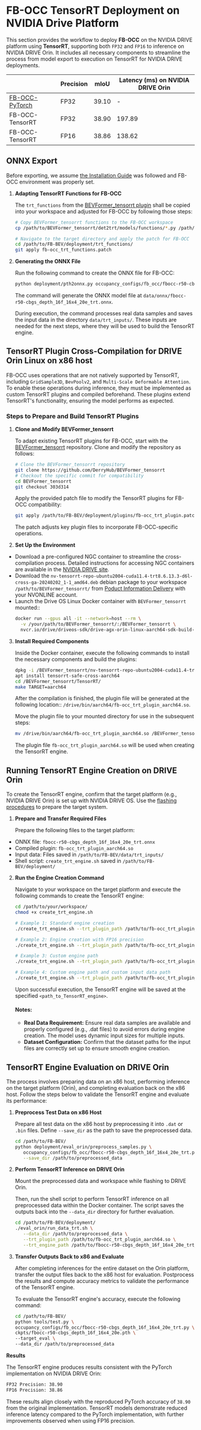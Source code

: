 # FB-OCC TensorRT Deployment on NVIDIA Drive Platform


This section provides the workflow to deploy  **FB-OCC** on the NVIDIA DRIVE platform using **TensorRT**, supporting both `FP32` and `FP16` to inference on NVIDIA DRIVE Orin. It includes all necessary components to streamline the process from model export to execution on TensorRT for NVIDIA DRIVE deployments.
<div align="center">

|                      | Precision     | mIoU              |  Latency (ms) on NVIDIA DRIVE Orin   |
|----------------------|---------------|-------------------|--------------------------------------|
| [FB-OCC-PyTorch](https://github.com/NVlabs/FB-BEV/tree/main?tab=readme-ov-file#model-zoo)       | FP32          | 39.10             | -                                    |
| FB-OCC-TensorRT      | FP32          | 38.90             | 197.89                               |
| FB-OCC-TensorRT      | FP16          | 38.86             | 138.62                               |


</div>




## ONNX Export  

   Before exporting, we assume [the Installation Guide](docs/install.md) was followed and FB-OCC environment was properly set.

1. **Adapting TensorRT Functions for FB-OCC**
   
   The `trt_functions` from the [BEVFormer_tensorrt plugin](https://github.com/DerryHub/BEVFormer_tensorrt/tree/303d3140c14016047c07f9db73312af364f0dd7c/det2trt/models/functions) shall be copied into your workspace and adjusted for FB-OCC by following those steps:

   ```bash
   # Copy BEVFormer_tensorrt functions to the FB-OCC workspace
   cp /path/to/BEVFormer_tensorrt/det2trt/models/functions/*.py /path/to/FB-BEV/deployment/trt_functions/

   # Navigate to the target directory and apply the patch for FB-OCC
   cd /path/to/FB-BEV/deployment/trt_functions/
   git apply fb-occ_trt_functions.patch
   ```

2. **Generating the ONNX File**

   Run the following command to create the ONNX file for FB-OCC:
   ```bash
   python deployment/pth2onnx.py occupancy_configs/fb_occ/fbocc-r50-cbgs_depth_16f_16x4_20e_trt.py
   ```

   The command will generate the ONNX model file at `data/onnx/fbocc-r50-cbgs_depth_16f_16x4_20e_trt.onnx`.

   During execution, the command processes real data samples and saves the input data in the directory `data/trt_inputs/`. 
   These inputs are needed for the next steps, where they will be used to build the TensorRT engine.


## TensorRT Plugin Cross-Compilation for DRIVE Orin Linux on x86 host

   FB-OCC uses operations that are not natively supported by TensorRT, including `GridSample3D`, `BevPoolv2`, and `Multi-Scale Deformable Attention`. To enable these operations during inference, they must be implemented as custom TensorRT plugins and compiled beforehand. These plugins extend TensorRT's functionality, ensuring the model performs as expected.
   
   ### Steps to Prepare and Build TensorRT Plugins

   1. **Clone and Modify BEVFormer_tensorrt**

      To adapt existing TensorRT plugins for FB-OCC, start with the [BEVFormer_tensorrt](https://github.com/DerryHub/BEVFormer_tensorrt) repository. Clone and modify the repository as follows:

      ```bash
      # Clone the BEVFormer_tensorrt repository
      git clone https://github.com/DerryHub/BEVFormer_tensorrt
      # Checkout the specific commit for compatibility
      cd BEVFormer_tensorrt
      git checkout 303d314
      ```

      Apply the provided patch file to modify the TensorRT plugins for FB-OCC compatibility:

      ```bash
      git apply /path/to/FB-BEV/deployment/plugins/fb-occ_trt_plugin.patch
      ```
      The patch adjusts key plugin files to incorporate FB-OCC-specific operations.
   

2. **Set Up the Environment**

- Download a pre-configured NGC container to streamline the cross-compilation process. Detailed instructions for accessing NGC containers are available in the [NVIDIA DRIVE site](https://developer.nvidia.com/drive/downloads).    
- Download the `nv-tensorrt-repo-ubuntu2004-cuda11.4-trt8.6.13.3-d6l-cross-ga-20240202_1-1_amd64.deb` debian package to your workspace `/path/to/BEVFormer_tensorrt/` from [Poduct Information Delivery](https://apps.nvidia.com/PID/ContentGroup/Detail/1948?FromLocation=CL) with your NVONLINE account. 
- Launch the Drive OS Linux Docker container with `BEVFormer_tensorrt` mounted::
   ```bash
   docker run --gpus all -it --network=host --rm \
     -v /your/path/to/BEVFormer_tensorrt/:/BEVFormer_tensorrt \
     nvcr.io/drive/driveos-sdk/drive-agx-orin-linux-aarch64-sdk-build-x86:6.0.10.0-0009
   ```
3. **Install Required Components**

   Inside the Docker container, execute the following commands to install the necessary components and build the plugins:   
   ```bash
   dpkg -i /BEVFormer_tensorrt/nv-tensorrt-repo-ubuntu2004-cuda11.4-trt8.6.13.3-d6l-cross-ga-20240202_1-1_amd64.deb
   apt install tensorrt-safe-cross-aarch64
   cd /BEVFormer_tensorrt/TensorRT/
   make TARGET=aarch64
   ```

   After the compilation is finished, the plugin file will be generated at the following location:: `/drive/bin/aarch64/fb-occ_trt_plugin_aarch64.so`.

   Move the plugin file to your mounted directory for use in the subsequent steps:
   ```bash
   mv /drive/bin/aarch64/fb-occ_trt_plugin_aarch64.so /BEVFormer_tensorrt/
   ```

   The plugin file `fb-occ_trt_plugin_aarch64.so` will be used when creating the TensorRT engine.

   
## Running TensorRT Engine Creation on DRIVE Orin

To create the TensorRT engine, confirm that the target platform (e.g., NVIDIA DRIVE Orin) is set up with NVIDIA DRIVE OS. 
Use the [flashing procedures](https://developer.nvidia.com/drive/downloads) to prepare the target system.


1. **Prepare and Transfer Required Files**

   Prepare the following files to the target platform:

- ONNX file: `fbocc-r50-cbgs_depth_16f_16x4_20e_trt.onnx`
- Compiled plugin: `fb-occ_trt_plugin_aarch64.so`
- Input data: Files saved in `/path/to/FB-BEV/data/trt_inputs/`
- Shell script: `create_trt_engine.sh` saved in `/path/to/FB-BEV/deployment/`
   

2. **Run the Engine Creation Command** 
   
   Navigate to your workspace on the target platform and execute the following commands to create the TensorRT engine:

   ```bash
   cd /path/to/your/workspace/
   chmod +x create_trt_engine.sh

   # Example 1: Standard engine creation
   ./create_trt_engine.sh --trt_plugin_path /path/to/fb-occ_trt_plugin_aarch64.so

   # Example 2: Engine creation with FP16 precision
   ./create_trt_engine.sh --trt_plugin_path /path/to/fb-occ_trt_plugin_aarch64.so --fp16

   # Example 3: Custom engine path
   ./create_trt_engine.sh --trt_plugin_path /path/to/fb-occ_trt_plugin_aarch64.so --trt_engine_path /path/to/custom_engine_path

   # Example 4: Custom engine path and custom input data path
   ./create_trt_engine.sh --trt_plugin_path /path/to/fb-occ_trt_plugin_aarch64.so --trt_engine_path /path/to/custom_engine_path --data_dir /path/to/trt_inputs 
   ```

   Upon successful execution, the TensorRT engine will be saved at the specified `<path_to_TensorRT_engine>`.

   #### **Notes:**

   - **Real Data Requirement:** Ensure real data samples are available and properly configured (e.g., .dat files) to avoid errors during engine creation. The model uses dynamic input sizes for multiple inputs.
   - **Dataset Configuration:** Confirm that the dataset paths for the input files are correctly set up to ensure smooth engine creation.

## TensorRT Engine Evaluation on DRIVE Orin

   The process involves preparing data on an x86 host, performing inference on the target platform (Orin), and completing evaluation back on the x86 host. Follow the steps below to validate the TensorRT engine and evaluate its performance:

   1. **Preprocess Test Data on x86 Host** 
   
      Prepare all test data on the x86 host by preprocessing it into `.dat` or `.bin` files. Define `--save_dir` as the path to save the preprocessed data.

      ```bash
      cd /path/to/FB-BEV/
      python deployment/eval_orin/preprocess_samples.py \
         occupancy_configs/fb_occ/fbocc-r50-cbgs_depth_16f_16x4_20e_trt.py \
         --save_dir /path/to/preprocessed_data

      ```

   2. **Perform TensorRT Inference on DRIVE Orin**
   
      Mount the preprocessed data and workspace while flashing to DRIVE Orin. 

      Then, run the shell script to perform TensorRT inference on all preprocessed data within the Docker container. The script saves the outputs back into the `--data_dir` directory for further evaluation.

      ```bash
      cd /path/to/FB-BEV/deployment/
      ./eval_orin/run_data_trt.sh \
         --data_dir /path/to/preprocessed_data \
         --trt_plugin_path /path/to/fb-occ_trt_plugin_aarch64.so \
         --trt_engine_path /path/to/fbocc-r50-cbgs_depth_16f_16x4_20e_trt_orin.engine
      ```

   3. **Transfer Outputs Back to x86 and Evaluate**
      
      After completing inferences for the entire dataset on the Orin platform, transfer the output files back to the x86 host for evaluation. Postprocess the results and compute accuracy metrics to validate the performance of the TensorRT engine.

      To evaluate the TensorRT engine's accuracy, execute the following command:

      ```bash
      cd /path/to/FB-BEV/
      python tools/test.py \
      occupancy_configs/fb_occ/fbocc-r50-cbgs_depth_16f_16x4_20e_trt.py \
      ckpts/fbocc-r50-cbgs_depth_16f_16x4_20e.pth \
      --target_eval \
      --data_dir /path/to/preprocessed_data

      ```

   **Results**

   The TensorRT engine produces results consistent with the PyTorch implementation on NVIDIA DRIVE Orin:
   ```bash
   FP32 Precision: 38.90
   FP16 Precision: 38.86
   ```

   These results align closely with the reproduced PyTorch accuracy of `38.90` from the original implementation.
   TensorRT models demonstrate reduced inference latency compared to the PyTorch implementation, with further improvements observed when using FP16 precision.

